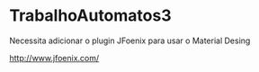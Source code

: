 # TrabalhoAutomatos3

Necessita adicionar o plugin JFoenix para usar o Material Desing

http://www.jfoenix.com/

